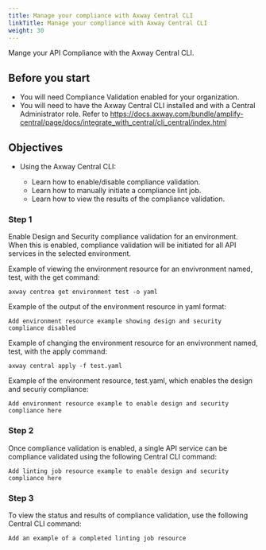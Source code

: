 ```yaml
---
title: Manage your compliance with Axway Central CLI
linkTitle: Manage your compliance with Axway Central CLI
weight: 30
---
```

Mange your API Compliance with the Axway Central CLI.

## Before you start

* You will need Compliance Validation enabled for your organization.
* You will need to have the Axway Central CLI installed and with a Central Administrator role.  Refer to https://docs.axway.com/bundle/amplify-central/page/docs/integrate_with_central/cli_central/index.html

## Objectives

* Using the Axway Central CLI:

    * Learn how to enable/disable compliance validation.
    * Learn how to manually initiate a compliance lint job.
    * Learn how to view the results of the compliance validation.

### Step 1

Enable Design and Security compliance validation for an environment.  When this is enabled, compliance validation will be initiated for all API services in the selected environment. 

Example of viewing the environment resource for an envivronment named, test, with the get command:
~~~
axway centrea get environment test -o yaml
~~~

Example of the output of the environment resource in yaml format:
~~~
Add environment resource example showing design and security compliance disabled
~~~

Example of changing the environment resource for an envivronment named, test, with the apply command:
~~~
axway central apply -f test.yaml
~~~

Example of the environment resource, test.yaml, which enables the design and securiy compliance:
~~~
Add environment resource example to enable design and security compliance here
~~~

### Step 2

Once compliance validation is enabled, a single API service can be compliance validated using the following Central CLI command: 

~~~
Add linting job resource example to enable design and security compliance here
~~~

### Step 3

To view the status and results of compliance validation, use the following Central CLI command:

~~~
Add an example of a completed linting job resource 
~~~
